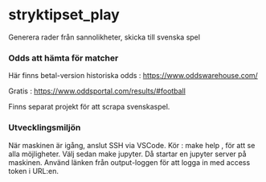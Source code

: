 # stryktipset_play
Generera rader från sannolikheter, skicka till svenska spel

### Odds att hämta för matcher
Här finns betal-version historiska odds : https://www.oddswarehouse.com/

Gratis : https://www.oddsportal.com/results/#football

Finns separat projekt för att scrapa svenskaspel.

### Utvecklingsmiljön

När maskinen är igång, anslut SSH via VSCode. 
Kör : make help  , för att se alla möjligheter.
Välj sedan make jupyter. Då startar en jupyter server på maskinen. 
Använd länken från output-loggen för att logga in med access token i URL:en.



